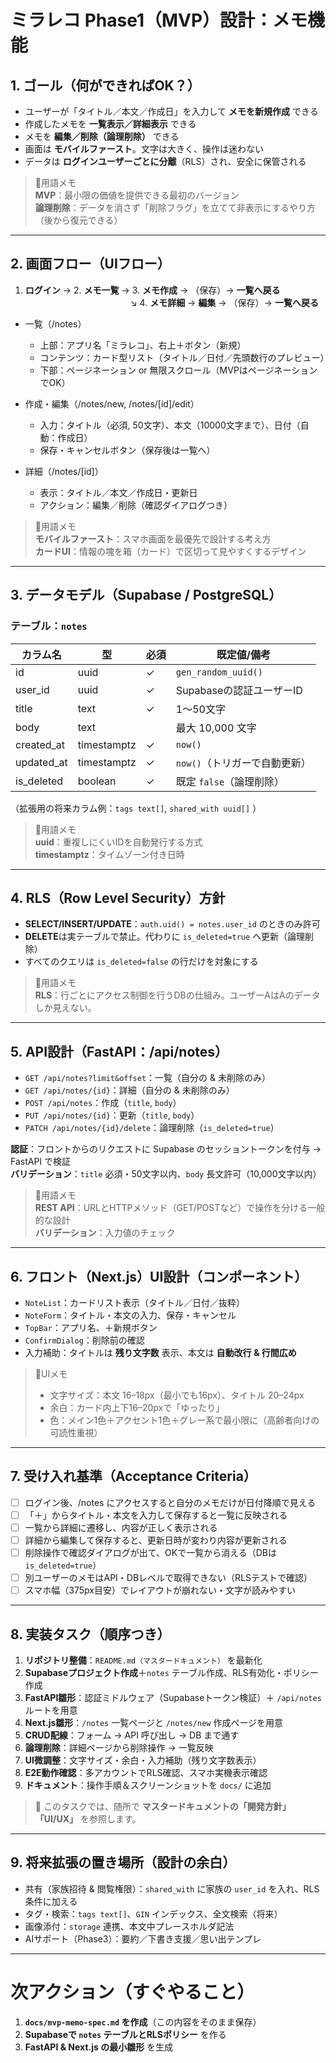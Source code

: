 # ミラレコ Phase1（MVP）設計：メモ機能

## 1. ゴール（何ができればOK？）
- ユーザーが「タイトル／本文／作成日」を入力して **メモを新規作成** できる
- 作成したメモを **一覧表示／詳細表示** できる
- メモを **編集／削除（論理削除）** できる
- 画面は **モバイルファースト**。文字は大きく、操作は迷わない
- データは **ログインユーザーごとに分離**（RLS）され、安全に保管される

> 📝用語メモ  
> **MVP**：最小限の価値を提供できる最初のバージョン  
> **論理削除**：データを消さず「削除フラグ」を立てて非表示にするやり方（後から復元できる）

---

## 2. 画面フロー（UIフロー）
1. **ログイン** → 2. **メモ一覧** → 3. **メモ作成** → （保存）→ **一覧へ戻る**  
　　　　　　　　　　　　↘︎ 4. **メモ詳細** → **編集** → （保存）→ **一覧へ戻る**

- 一覧（/notes）
  - 上部：アプリ名「ミラレコ」、右上＋ボタン（新規）
  - コンテンツ：カード型リスト（タイトル／日付／先頭数行のプレビュー）
  - 下部：ページネーション or 無限スクロール（MVPはページネーションでOK）

- 作成・編集（/notes/new, /notes/[id]/edit）
  - 入力：タイトル（必須, 50文字）、本文（10000文字まで）、日付（自動：作成日）
  - 保存・キャンセルボタン（保存後は一覧へ）

- 詳細（/notes/[id]）
  - 表示：タイトル／本文／作成日・更新日
  - アクション：編集／削除（確認ダイアログつき）

> 📝用語メモ  
> **モバイルファースト**：スマホ画面を最優先で設計する考え方  
> **カードUI**：情報の塊を箱（カード）で区切って見やすくするデザイン

---

## 3. データモデル（Supabase / PostgreSQL）

### テーブル：`notes`
| カラム名        | 型          | 必須 | 既定値/備考                   |
|---|---|---|---|
| id              | uuid        | ✓   | `gen_random_uuid()`           |
| user_id         | uuid        | ✓   | Supabaseの認証ユーザーID      |
| title           | text        | ✓   | 1〜50文字                      |
| body            | text        |     | 最大 10,000 文字              |
| created_at      | timestamptz | ✓   | `now()`                       |
| updated_at      | timestamptz | ✓   | `now()`（トリガーで自動更新） |
| is_deleted      | boolean     | ✓   | 既定 `false`（論理削除）      |

（拡張用の将来カラム例：`tags text[]`, `shared_with uuid[]` ）

> 📝用語メモ  
> **uuid**：重複しにくいIDを自動発行する方式  
> **timestamptz**：タイムゾーン付き日時

---

## 4. RLS（Row Level Security）方針
- **SELECT/INSERT/UPDATE**：`auth.uid() = notes.user_id` のときのみ許可  
- **DELETE**は実テーブルで禁止。代わりに `is_deleted=true` へ更新（論理削除）  
- すべてのクエリは `is_deleted=false` の行だけを対象にする

> 📝用語メモ  
> **RLS**：行ごとにアクセス制御を行うDBの仕組み。ユーザーAはAのデータしか見えない。

---

## 5. API設計（FastAPI：/api/notes）
- `GET /api/notes?limit&offset`：一覧（自分の & 未削除のみ）
- `GET /api/notes/{id}`：詳細（自分の & 未削除のみ）
- `POST /api/notes`：作成（`title`, `body`）
- `PUT /api/notes/{id}`：更新（`title`, `body`）
- `PATCH /api/notes/{id}/delete`：論理削除（`is_deleted=true`）

**認証**：フロントからのリクエストに Supabase のセッショントークンを付与 → FastAPI で検証  
**バリデーション**：`title` 必須・50文字以内、`body` 長文許可（10,000文字以内）

> 📝用語メモ  
> **REST API**：URLとHTTPメソッド（GET/POSTなど）で操作を分ける一般的な設計  
> **バリデーション**：入力値のチェック

---

## 6. フロント（Next.js）UI設計（コンポーネント）
- `NoteList`：カードリスト表示（タイトル／日付／抜粋）
- `NoteForm`：タイトル・本文の入力、保存・キャンセル
- `TopBar`：アプリ名、＋新規ボタン
- `ConfirmDialog`：削除前の確認
- 入力補助：タイトルは **残り文字数** 表示、本文は **自動改行 & 行間広め**

> 📝UIメモ  
> - 文字サイズ：本文 16–18px（最小でも16px）、タイトル 20–24px  
> - 余白：カード内上下16–20pxで「ゆったり」  
> - 色：メイン1色＋アクセント1色＋グレー系で最小限に（高齢者向けの可読性重視）

---

## 7. 受け入れ基準（Acceptance Criteria）
- [ ] ログイン後、/notes にアクセスすると自分のメモだけが日付降順で見える  
- [ ] 「＋」からタイトル・本文を入力して保存すると一覧に反映される  
- [ ] 一覧から詳細に遷移し、内容が正しく表示される  
- [ ] 詳細から編集して保存すると、更新日時が変わり内容が更新される  
- [ ] 削除操作で確認ダイアログが出て、OKで一覧から消える（DBは `is_deleted=true`）  
- [ ] 別ユーザーのメモはAPI・DBレベルで取得できない（RLSテストで確認）  
- [ ] スマホ幅（375px目安）でレイアウトが崩れない・文字が読みやすい

---

## 8. 実装タスク（順序つき）
1. **リポジトリ整備**：`README.md（マスタードキュメント）` を最新化  
2. **Supabaseプロジェクト作成**＋`notes` テーブル作成、RLS有効化・ポリシー作成  
3. **FastAPI雛形**：認証ミドルウェア（Supabaseトークン検証）＋ `/api/notes` ルートを用意  
4. **Next.js雛形**：`/notes` 一覧ページと `/notes/new` 作成ページを用意  
5. **CRUD配線**：フォーム → API 呼び出し → DB まで通す  
6. **論理削除**：詳細ページから削除操作 → 一覧反映  
7. **UI微調整**：文字サイズ・余白・入力補助（残り文字数表示）  
8. **E2E動作確認**：多アカウントでRLS確認、スマホ実機表示確認  
9. **ドキュメント**：操作手順＆スクリーンショットを `docs/` に追加

> 🔎 このタスクでは、随所で **マスタードキュメントの「開発方針」「UI/UX」** を参照します。

---

## 9. 将来拡張の置き場所（設計の余白）
- 共有（家族招待 & 閲覧権限）：`shared_with` に家族の `user_id` を入れ、RLS条件に加える  
- タグ・検索：`tags text[]`、`GIN` インデックス、全文検索（将来）  
- 画像添付：`storage` 連携、本文中プレースホルダ記法  
- AIサポート（Phase3）：要約／下書き支援／思い出テンプレ

---

# 次アクション（すぐやること）
1) **`docs/mvp-memo-spec.md` を作成**（この内容をそのまま保存）  
2) **Supabaseで `notes` テーブルとRLSポリシー** を作る  
3) **FastAPI & Next.js の最小雛形** を生成

